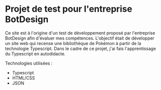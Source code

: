 # Projet de test pour l'entreprise BotDesign

Ce site est à l'origine d'un test de développement proposé par l'entreprise BotDesign afin d'évaluer mes compétences. L'objectif était de développer un site web qui recense une bibliothèque de Pokémon à partir de la technologie Typescript. Dans le cadre de ce projet, j'ai fais l'apprentissage du Typescript en autodidacte.

Technologies utilisées :
- Typescript
- HTML/CSS
- JSON
